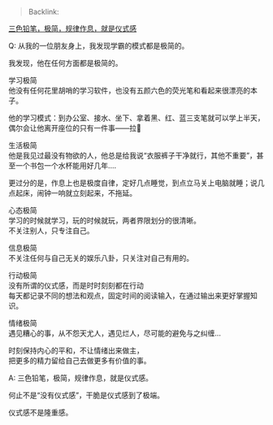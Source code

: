 > Backlink: 

[三色铅笔，极简，规律作息，就是仪式感](https://www.zhihu.com/pin/1738212324387934210)

Q: 
从我的一位朋友身上，我发现学霸的模式都是极简的。  
  
我发现，他在任何方面都是极简的。  
  
学习极简  
他没有任何花里胡哨的学习软件，也没有五颜六色的荧光笔和看起来很漂亮的本子。  
  
他的学习模式：到办公室、接水、坐下、拿着黑、红、蓝三支笔就可以学上半天，偶尔会让他离开座位的只有一件事——拉💩  
  
生活极简  
他是我见过最没有物欲的人，他总是给我说“衣服裤子干净就行，其他不重要”，甚至一个书包一个水杯能用好几年....  
  
更过分的是，作息上也是极度自律，定好几点睡觉，到点立马关上电脑就睡；说几点起床，闹钟一响就立刻起来，不拖延。  
  
心态极简  
学习的时候就学习，玩的时候就玩，两者界限划分的很清晰。  
不关注别人，只专注自己。  
  
信息极简  
不关注任何与自己无关的娱乐八卦，只关注对自己有用的。  
  
行动极简  
没有所谓的仪式感，而是时时刻刻都在行动  
每天都记录不同的想法和观点，固定时间的阅读输入，在通过输出来更好掌握知识。  
  
情绪极简  
遇见糟心的事，从不怨天尤人，遇见烂人，尽可能的避免与之纠缠…  
  
时刻保持内心的平和，不让情绪出来做主，  
把更多的精力留给自己去做更多有价值的事。

A: 三色铅笔，极简，规律作息，就是仪式感。  
  
何止不是“没有仪式感”，干脆是仪式感到了极端。  
  
仪式感不是隆重感。


